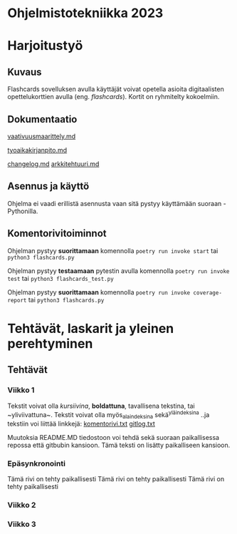 # Ohjelmistotekniikka 2023

# Harjoitustyö
## Kuvaus
Flashcards sovelluksen avulla käyttäjät voivat opetella asioita digitaalisten opettelukorttien avulla (eng. *flashcards*). Kortit on ryhmitelty kokoelmiin. 



## Dokumentaatio
[vaativuusmaarittely.md](https://github.com/platipus82/ot-harjoitustyo/blob/main/dokumentaatio/vaatimusmaarittely.md)

[tyoaikakirjanpito.md](https://github.com/platipus82/ot-harjoitustyo/blob/main/dokumentaatio/tyoaikakirjanpito.md)

[changelog.md](https://github.com/platipus82/ot-harjoitustyo/blob/main/dokumentaatio/changelog.md)
[arkkitehtuuri.md](https://github.com/platipus82/ot-harjoitustyo/blob/main/dokumentaatio/arkkitehtuuri.MD)

## Asennus ja käyttö
Ohjelma ei vaadi erillistä asennusta vaan sitä pystyy käyttämään suoraan - Pythonilla. 

## Komentorivitoiminnot
Ohjelman pystyy **suorittamaan** komennolla `poetry run invoke start` tai `python3 flashcards.py`

Ohjelman pystyy **testaamaan** pytestin avulla komennolla `poetry run invoke test` tai `python3 flashcards_test.py`

Ohjelman pystyy **suorittamaan** komennolla `poetry run invoke coverage-report` tai `python3 flashcards.py`


# Tehtävät, laskarit ja yleinen perehtyminen
## Tehtävät
### Viikko 1
Tekstit voivat olla *kursiivina*, **boldattuna**, tavallisena tekstina, tai ~yliviivattuna~. 
Tekstit voivat olla myös<sub>alaindeksina</sub> sekä<sup>yläindeksina</sup>
..ja tekstiin voi liittää linkkejä: 
[komentorivi.txt](https://github.com/platipus82/ot-harjoitustyo/blob/main/laskarit/viikko1/komentorivi.txt)
[gitlog.txt](https://github.com/platipus82/ot-harjoitustyo/blob/main/laskarit/viikko1/gitlog.txt)

Muutoksia README.MD tiedostoon voi tehdä sekä suoraan paikallisessa repossa että gitbubin kansioon. Tämä teksti on lisätty paikalliseen kansioon. 

### Epäsynkronointi
Tämä rivi on tehty paikallisesti
Tämä rivi on tehty paikallisesti
Tämä rivi on tehty paikallisesti

### Viikko 2

### Viikko 3
